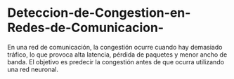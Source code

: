 # Deteccion-de-Congestion-en-Redes-de-Comunicacion-
En una red de comunicación, la congestión ocurre cuando hay demasiado tráfico, lo que provoca alta latencia, pérdida de paquetes y menor ancho de banda. El objetivo es predecir la congestión antes de que ocurra utilizando una red neuronal.
